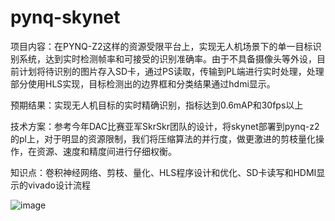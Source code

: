 # pynq-skynet
项目内容：在PYNQ-Z2这样的资源受限平台上，实现无人机场景下的单一目标识别系统，达到实时检测帧率和可接受的识别准确率。由于不具备摄像头等外设，目前计划将待识别的图片存入SD卡，通过PS读取，传输到PL端进行实时处理，处理部分使用HLS实现，目标检测出的边界框和分类结果通过hdmi显示。

预期结果：实现无人机目标的实时精确识别，指标达到0.6mAP和30fps以上

技术方案：参考今年DAC比赛亚军SkrSkr团队的设计，将skynet部署到pynq-z2的pl上，对于明显的资源限制，我们将压缩算法的并行度，做更激进的剪枝量化操作，在资源、速度和精度间进行仔细权衡。

知识点：卷积神经网络、剪枝、量化、HLS程序设计和优化、SD卡读写和HDMI显示的vivado设计流程

![image](https://github.com/silverfly1992/pynq-skynet/blob/master/images/2020Xilinx.JPG)
